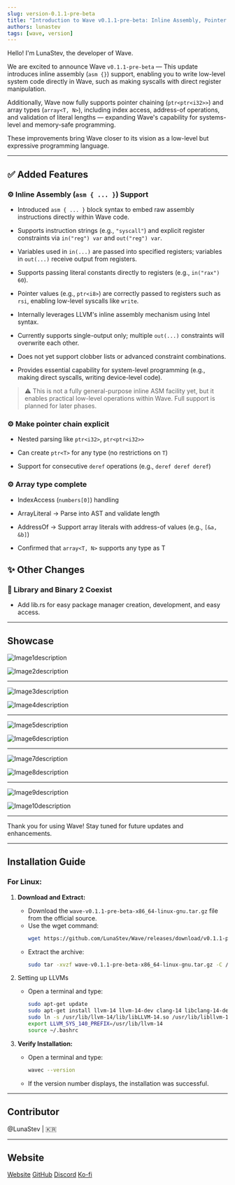 ```yaml
---
slug: version-0.1.1-pre-beta
title: "Introduction to Wave v0.1.1-pre-beta: Inline Assembly, Pointer Chain, and Array Support"
authors: lunastev
tags: [wave, version]
---
```


Hello! I'm LunaStev, the developer of Wave.

We are excited to announce Wave `v0.1.1-pre-beta` —
This update introduces inline assembly (`asm {}`) support, enabling you to write low-level system code directly in Wave, such as making syscalls with direct register manipulation.

Additionally, Wave now fully supports pointer chaining (`ptr<ptr<i32>>`) and array types (`array<T, N>`), including index access, address-of operations, and validation of literal lengths — expanding Wave's capability for systems-level and memory-safe programming.

These improvements bring Wave closer to its vision as a low-level but expressive programming language.

---

## ✅ Added Features
### ⚙️ Inline Assembly (`asm { ... }`) Support
* Introduced `asm { ... }` block syntax to embed raw assembly instructions directly within Wave code.

* Supports instruction strings (e.g., `"syscall"`) and explicit register constraints via `in("reg") var` and `out("reg") var`.

* Variables used in `in(...)` are passed into specified registers; variables in `out(...)` receive output from registers.

* Supports passing literal constants directly to registers (e.g., `in("rax") 60`).

* Pointer values (e.g., `ptr<i8>`) are correctly passed to registers such as `rsi`, enabling low-level syscalls like `write`.

* Internally leverages LLVM's inline assembly mechanism using Intel syntax.

* Currently supports single-output only; multiple `out(...)` constraints will overwrite each other.

* Does not yet support clobber lists or advanced constraint combinations.

* Provides essential capability for system-level programming (e.g., making direct syscalls, writing device-level code).

> ⚠️ This is not a fully general-purpose inline ASM facility yet, but it enables practical low-level operations within Wave. Full support is planned for later phases.

### ⚙️ Make pointer chain explicit
* Nested parsing like `ptr<i32>`, `ptr<ptr<i32>>`

* Can create `ptr<T>` for any type (no restrictions on `T`)

* Support for consecutive `deref` operations (e.g., `deref deref deref`)

### ⚙️ Array type complete

* IndexAccess (`numbers[0]`) handling

* ArrayLiteral → Parse into AST and validate length

* AddressOf → Support array literals with address-of values (e.g., `[&a, &b]`)

* Confirmed that `array<T, N>` supports any type as T

## ✨ Other Changes
### 🧠 Library and Binary 2 Coexist

* Add lib.rs for easy package manager creation, development, and easy access.



---

## Showcase


![Image1description](https://dev-to-uploads.s3.amazonaws.com/uploads/articles/ztlnl6viv01v682i5bfb.png)

![Image2description](https://dev-to-uploads.s3.amazonaws.com/uploads/articles/ynntthfxaym7kt9tehcu.png)

---

![Image3description](https://dev-to-uploads.s3.amazonaws.com/uploads/articles/gtmjdtfyr816hnmrl6co.png)

![Image4description](https://dev-to-uploads.s3.amazonaws.com/uploads/articles/tlfr8kdhk16lt53ta28m.png)

---

![Image5description](https://dev-to-uploads.s3.amazonaws.com/uploads/articles/ga0j88lqycri49jwlbf1.png)

![Image6description](https://dev-to-uploads.s3.amazonaws.com/uploads/articles/nupme4isedzyanzt62e3.png)

---

![Image7description](https://dev-to-uploads.s3.amazonaws.com/uploads/articles/yea1t8bkh2zskw96lpnj.png)

![Image8description](https://dev-to-uploads.s3.amazonaws.com/uploads/articles/y331f11w9w3a2ky1xxhz.png)

---

![Image9description](https://dev-to-uploads.s3.amazonaws.com/uploads/articles/ej1ak4w1rnkre1t77wm2.png)

![Image10description](https://dev-to-uploads.s3.amazonaws.com/uploads/articles/rgfwhra4wy4fmcpyrgq4.png)

---

Thank you for using Wave! Stay tuned for future updates and enhancements.

---

## Installation Guide

### For Linux:

1. **Download and Extract:**
    - Download the `wave-v0.1.1-pre-beta-x86_64-linux-gnu.tar.gz` file from the official source.
    - Use the wget command:
      ```bash
      wget https://github.com/LunaStev/Wave/releases/download/v0.1.1-pre-beta/wave-v0.1.1-pre-beta-x86_64-linux-gnu.tar.gz
      ```
    - Extract the archive:
      ```bash
      sudo tar -xvzf wave-v0.1.1-pre-beta-x86_64-linux-gnu.tar.gz -C /usr/local/bin
      ```

3. Setting up LLVMs
    - Open a terminal and type:
      ```bash
      sudo apt-get update
      sudo apt-get install llvm-14 llvm-14-dev clang-14 libclang-14-dev lld-14 clang
      sudo ln -s /usr/lib/llvm-14/lib/libLLVM-14.so /usr/lib/libllvm-14.so
      export LLVM_SYS_140_PREFIX=/usr/lib/llvm-14
      source ~/.bashrc
      ```

4. **Verify Installation:**
    - Open a terminal and type:
      ```bash
      wavec --version
      ```
    - If the version number displays, the installation was successful.

---

## Contributor

@LunaStev | 🇰🇷

---

## Website

[Website](https://wave-lang.dev)
[GitHub](https://github.com/LunaStev/Wave)
[Discord](https://discord.com/invite/Kuk2qXFjc5)
[Ko-fi](https://ko-fi.com/lunasev)